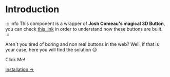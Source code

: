 <script setup>
import RealButton from '../src/components/RealButton.vue'
</script>

# Introduction

::: info
This component is a wrapper of **Josh Comeau's magical 3D Button**, you can check [this link](https://www.joshwcomeau.com/animation/3d-button/) in order to understand how these buttons are built.
:::

Aren´t you tired of boring and non real buttons in the web? Well, if that is your case, here you will find the solution :wink:

<RealButton>Click Me!</RealButton>

[Installation →](./installation/)
